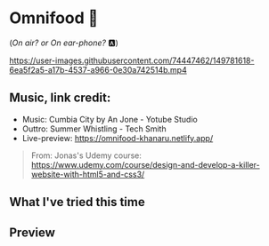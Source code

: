 # Omnifood 🥘


(*On air? or On ear-phone?* 🅰)

https://user-images.githubusercontent.com/74447462/149781618-6ea5f2a5-a17b-4537-a966-0e30a742514b.mp4



## Music, link credit:
- Music: Cumbia City by An Jone - Yotube Studio
- Outtro: Summer Whistling - Tech Smith 
- Live-preview: https://omnifood-khanaru.netlify.app/
> From:  Jonas's Udemy course:
> https://www.udemy.com/course/design-and-develop-a-killer-website-with-html5-and-css3/



## What I've tried this time


## Preview
